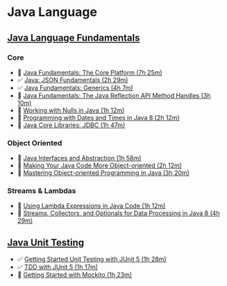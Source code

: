 # Java Language

## [Java Language Fundamentals](https://app.pluralsight.com/paths/skills/java)

### Core

- :black_square_button: [Java Fundamentals: The Core Platform (7h 25m)](https://app.pluralsight.com/library/courses/java-fundamentals-core-platform/table-of-contents)
- :white_check_mark: [Java: JSON Fundamentals (2h 29m)](https://app.pluralsight.com/library/courses/java-json-fundamentals/table-of-contents)
- :white_check_mark: [Java Fundamentals: Generics (4h 7m)](https://app.pluralsight.com/library/courses/java-generics)
- :black_square_button: [Java Fundamentals: The Java Reflection API Method Handles (3h 10m)](https://app.pluralsight.com/library/courses/java-generics)
- :black_square_button: [Working with Nulls in Java (1h 12m)](https://app.pluralsight.com/library/courses/working-nulls-java/table-of-contents)
- :black_square_button: [Programming with Dates and Times in Java 8 (2h 12m)](https://app.pluralsight.com/library/courses/java8-dates-times-programming/table-of-contents)
- :black_square_button: [Java Core Libraries: JDBC (1h 47m)](https://app.pluralsight.com/library/courses/java-core-libraries-jdbc/table-of-contents)

### Object Oriented

- :black_square_button: [Java Interfaces and Abstraction (1h 58m)](https://app.pluralsight.com/library/courses/junit-5-unit-testing-getting-started/table-of-contents)
- :black_square_button: [Making Your Java Code More Object-oriented (2h 12m)](https://app.pluralsight.com/library/courses/object-oriented-java-code/table-of-contents)
- :black_square_button: [Mastering Object-oriented Programming in Java (3h 20m)](https://app.pluralsight.com/library/courses/object-oriented-java-code/table-of-contents)

### Streams & Lambdas

- :black_square_button: [Using Lambda Expressions in Java Code (1h 12m)](https://app.pluralsight.com/library/courses/lambda-expressions-java-code/table-of-contents)
- :black_square_button: [Streams, Collectors, and Optionals for Data Processing in Java 8 (4h 29m)](https://app.pluralsight.com/library/courses/java-8-data-processing-streams-collectors-optionals/table-of-contents)

## [Java Unit Testing](https://app.pluralsight.com/paths/skills/unit-testing-in-java)

- :white_check_mark: [Getting Started Unit Testing with JUnit 5 (1h 28m)](https://app.pluralsight.com/library/courses/junit-5-unit-testing-getting-started/table-of-contents)
- :white_check_mark: [TDD with JUnit 5 (1h 17m)](https://app.pluralsight.com/library/courses/tdd-junit5/table-of-contents)
- :black_square_button: [Getting Started with Mockito (1h 23m)](https://app.pluralsight.com/library/courses/mockito-getting-started/table-of-contents)
